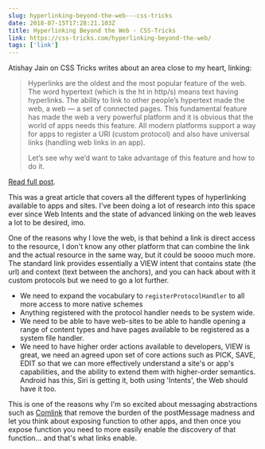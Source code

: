 ```yaml
---
slug: hyperlinking-beyond-the-web---css-tricks
date: 2018-07-15T17:28:21.103Z
title: Hyperlinking Beyond the Web - CSS-Tricks
link: https://css-tricks.com/hyperlinking-beyond-the-web/
tags: ['link']
---
```

Atishay Jain on CSS Tricks writes about an area close to my heart, linking:

> Hyperlinks are the oldest and the most popular feature of the web. The word hypertext (which is the ht in http/s) means text having hyperlinks. The ability to link to other people&#x2019;s hypertext made the web, a web &#x2014; a set of connected pages. This fundamental feature has made the web a very powerful platform and it is obvious that the world of apps needs this feature. All modern platforms support a way for apps to register a URI (custom protocol) and also have universal links (handling web links in an app).
> 
> Let&#x2019;s see why we&#x2019;d want to take advantage of this feature and how to do it.

[Read full post](https://css-tricks.com/hyperlinking-beyond-the-web/).

This was a great article that covers all the different types of hyperlinking available to apps and sites. I've been doing a lot of research into this space ever since Web Intents and the state of advanced linking on the web leaves a lot to be desired, imo.

One of the reasons why I love the web, is that behind a link is direct access to the resource, I don't know any other platform that can combine the link and the actual resource in the same way, but it could be soooo much more. The standard link provides essentially a VIEW intent that contains state (the url) and context (text between the anchors), and you can hack about with it custom protocols but we need to go a lot further.

* We need to expand the vocabulary to `registerProtocolHandler` to all more access to more native schemes
* Anything registered with the protocol handler needs to be system wide.
* We need to be able to have web-sites to be able to handle opening a range of content types and have pages available to be registered as a system file handler.
* We need to have higher order actions available to developers, VIEW is great, we need an agreed upon set of core actions such as PICK, SAVE, EDIT so that we can more effectively understand a site's or app's capabilities, and the ability to extend them with higher-order semantics. Android has this, Siri is getting it, both using 'Intents', the Web should have it too.

This is one of the reasons why I'm so excited about messaging abstractions such as [Comlink](https://github.com/GoogleChromeLabs/comlink) that remove the burden of the postMessage madness and let you think about exposing function to other apps, and then once you expose function you need to more easily enable the discovery of that function... and that's what links enable.
